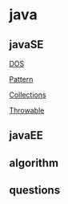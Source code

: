 # java

## javaSE

[DOS](../basic/doc/DOS.md)

[Pattern](../basic/doc/Pattern.md)

[Collections](../basic/doc/Collections.md)

[Throwable](../basic/doc/Throwable.md)

## javaEE

## algorithm

## questions